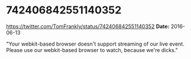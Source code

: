 # 742406842551140352
https://twitter.com/TomFrankly/status/742406842551140352
**Date:** 2016-06-13

"Your webkit-based browser doesn't support streaming of our live event. Please use our webkit-based browser to watch, because we're dicks."
